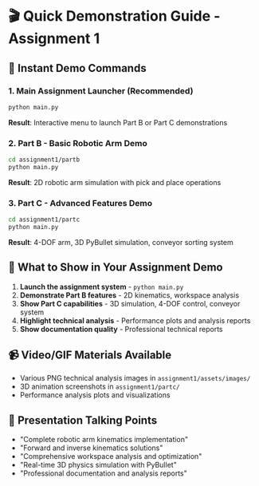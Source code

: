 # 🎬 Quick Demonstration Guide - Assignment 1

## 🚀 Instant Demo Commands

### 1. Main Assignment Launcher (Recommended)
```bash
python main.py
```
**Result**: Interactive menu to launch Part B or Part C demonstrations

### 2. Part B - Basic Robotic Arm Demo  
```bash
cd assignment1/partb
python main.py
```
**Result**: 2D robotic arm simulation with pick and place operations

### 3. Part C - Advanced Features Demo
```bash
cd assignment1/partc  
python main.py
```
**Result**: 4-DOF arm, 3D PyBullet simulation, conveyor sorting system

## 🎯 What to Show in Your Assignment Demo

1. **Launch the assignment system** - `python main.py`
2. **Demonstrate Part B features** - 2D kinematics, workspace analysis
3. **Show Part C capabilities** - 3D simulation, 4-DOF control, conveyor system
4. **Highlight technical analysis** - Performance plots and analysis reports
5. **Show documentation quality** - Professional technical reports

## 📹 Video/GIF Materials Available

- Various PNG technical analysis images in `assignment1/assets/images/`
- 3D animation screenshots in `assignment1/partc/`
- Performance analysis plots and visualizations

## 🎤 Presentation Talking Points

- "Complete robotic arm kinematics implementation"
- "Forward and inverse kinematics solutions"  
- "Comprehensive workspace analysis and optimization"
- "Real-time 3D physics simulation with PyBullet"
- "Professional documentation and analysis reports"
